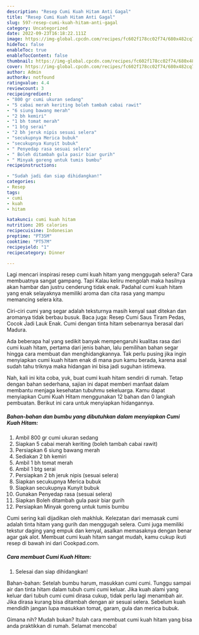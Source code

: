 ```yaml
---
description: "Resep Cumi Kuah Hitam Anti Gagal"
title: "Resep Cumi Kuah Hitam Anti Gagal"
slug: 597-resep-cumi-kuah-hitam-anti-gagal
category: Uncategorized
date: 2022-09-23T16:18:22.111Z
image: https://img-global.cpcdn.com/recipes/fc602f178cc02f74/680x482cq70/cumi-kuah-hitam-foto-resep-utama.jpg
hideToc: false
enableToc: true
enableTocContent: false
thumbnail: https://img-global.cpcdn.com/recipes/fc602f178cc02f74/680x482cq70/cumi-kuah-hitam-foto-resep-utama.jpg
cover: https://img-global.cpcdn.com/recipes/fc602f178cc02f74/680x482cq70/cumi-kuah-hitam-foto-resep-utama.jpg
author: Admin
authorAv: notfound
ratingvalue: 4.4
reviewcount: 3
recipeingredient:
- "800 gr cumi ukuran sedang"
- "5 cabai merah keriting boleh tambah cabai rawit"
- "6 siung bawang merah"
- "2 bh kemiri"
- "1 bh tomat merah"
- "1 btg serai"
- "2 bh jeruk nipis sesuai selera"
- "secukupnya Merica bubuk"
- "secukupnya Kunyit bubuk"
- " Penyedap rasa sesuai selera"
- " Boleh ditambah gula pasir biar gurih"
- " Minyak goreng untuk tumis bumbu"
recipeinstructions:

- "Sudah jadi dan siap dihidangkan!"
categories:
- Resep
tags:
- cumi
- kuah
- hitam

katakunci: cumi kuah hitam 
nutrition: 205 calories
recipecuisine: Indonesian
preptime: "PT35M"
cooktime: "PT57M"
recipeyield: "1"
recipecategory: Dinner

---
```



Lagi mencari inspirasi resep cumi kuah hitam yang menggugah selera? Cara membuatnya sangat gampang. Tapi Kalau keliru mengolah maka hasilnya akan hambar dan justru cenderung tidak enak. Padahal cumi kuah hitam yang enak selayaknya memiliki aroma dan cita rasa yang mampu memancing selera kita.


Ciri-ciri cumi yang segar adalah teksturnya masih kenyal saat ditekan dan aromanya tidak berbau busuk. Baca juga: Resep Cumi Saus Tiram Pedas, Cocok Jadi Lauk Enak. Cumi dengan tinta hitam sebenarnya berasal dari Madura.

Ada beberapa hal yang sedikit banyak mempengaruhi kualitas rasa dari cumi kuah hitam, pertama dari jenis bahan, lalu pemilihan bahan segar hingga cara membuat dan menghidangkannya. Tak perlu pusing jika ingin menyiapkan cumi kuah hitam enak di mana pun kamu berada, karena asal sudah tahu triknya maka hidangan ini bisa jadi suguhan istimewa.


Nah, kali ini kita coba, yuk, buat cumi kuah hitam sendiri di rumah. Tetap dengan bahan sederhana, sajian ini dapat memberi manfaat dalam membantu menjaga kesehatan tubuhmu sekeluarga. Kamu dapat menyiapkan Cumi Kuah Hitam menggunakan 12 bahan dan 0 langkah pembuatan. Berikut ini cara untuk menyiapkan hidangannya.

<!--inarticleads1-->

##### Bahan-bahan dan bumbu yang dibutuhkan dalam menyiapkan Cumi Kuah Hitam:

1. Ambil 800 gr cumi ukuran sedang
1. Siapkan 5 cabai merah keriting (boleh tambah cabai rawit)
1. Persiapkan 6 siung bawang merah
1. Sediakan 2 bh kemiri
1. Ambil 1 bh tomat merah
1. Ambil 1 btg serai
1. Persiapkan 2 bh jeruk nipis (sesuai selera)
1. Siapkan secukupnya Merica bubuk
1. Siapkan secukupnya Kunyit bubuk
1. Gunakan  Penyedap rasa (sesuai selera)
1. Siapkan  Boleh ditambah gula pasir biar gurih
1. Persiapkan  Minyak goreng untuk tumis bumbu


Cumi sering kali dijadikan oleh makhluk. Kelezatan dari memasak cumi adalah tinta hitam yang gurih dan menggugah selera. Cumi juga memiliki tekstur daging yang empuk dan kenyal, asalkan memasaknya dengan benar agar gak alot. Membuat cumi kuah hitam sangat mudah, kamu cukup ikuti resep di bawah ini dari Cookpad.com. 

<!--inarticleads2-->

##### Cara membuat Cumi Kuah Hitam:


1. Selesai dan siap dihidangkan!

Bahan-bahan: Setelah bumbu harum, masukkan cumi cumi. Tunggu sampai air dan tinta hitam dalam tubuh cumi cumi keluar. Jika kuah alami yang keluar dari tubuh cumi cumi dirasa cukup, tidak perlu lagi menambah air. Jika dirasa kurang bisa ditambah dengan air sesuai selera. Sebelum kuah mendidih jangan lupa masukkan tomat, garam, gula dan merica bubuk. 

Gimana nih? Mudah bukan? Itulah cara membuat cumi kuah hitam yang bisa anda praktikkan di rumah. Selamat mencoba!

